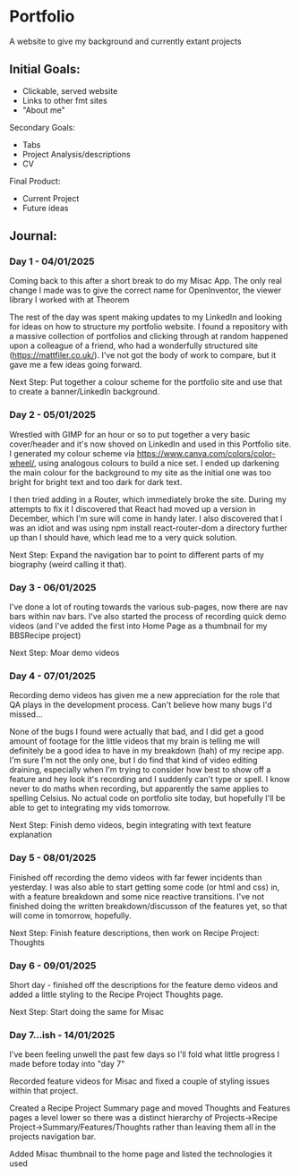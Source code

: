 # Portfolio
A website to give my background and currently extant projects

## Initial Goals:
- Clickable, served website
- Links to other fmt sites
- "About me"

Secondary Goals:
- Tabs
- Project Analysis/descriptions
- CV

Final Product:
- Current Project
- Future ideas

## Journal:
### Day 1 - 04/01/2025

Coming back to this after a short break to do my Misac App. The only real change I made was to give the correct name for OpenInventor, the viewer library I worked with at Theorem

The rest of the day was spent making updates to my LinkedIn and looking for ideas on how to structure my portfolio website. I found a repository with a massive collection of portfolios and clicking through at random happened upon a colleague of a friend, who had a wonderfully structured site (https://mattfiler.co.uk/). I've not got the body of work to compare, but it gave me a few ideas going forward.

Next Step: Put together a colour scheme for the portfolio site and use that to create a banner/LinkedIn background.

### Day 2 - 05/01/2025

Wrestled with GIMP for an hour or so to put together a very basic cover/header and it's now shoved on LinkedIn and used in this Portfolio site. I generated my colour scheme via https://www.canva.com/colors/color-wheel/, using analogous colours to build a nice set. I ended up darkening the main colour for the background to my site as the initial one was too bright for bright text and too dark for dark text. 

I then tried adding in a Router, which immediately broke the site. During my attempts to fix it I discovered that React had moved up a version in December, which I'm sure will come in handy later. I also discovered that I was an idiot and was using npm install react-router-dom a directory further up than I should have, which lead me to a very quick solution.

Next Step: Expand the navigation bar to point to different parts of my biography (weird calling it that).

### Day 3 - 06/01/2025

I've done a lot of routing towards the various sub-pages, now there are nav bars within nav bars. I've also started the process of recording quick demo videos (and I've added the first into Home Page as a thumbnail for my BBSRecipe project)

Next Step: Moar demo videos

### Day 4 - 07/01/2025

Recording demo videos has given me a new appreciation for the role that QA plays in the development process. Can't believe how many bugs I'd missed...

None of the bugs I found were actually that bad, and I did get a good amount of footage for the little videos that my brain is telling me will definitely be a good idea to have in my breakdown (hah) of my recipe app. I'm sure I'm not the only one, but I do find that kind of video editing draining, especially when I'm trying to consider how best to show off a feature and hey look it's recording and I suddenly can't type or spell. I know never to do maths when recording, but apparently the same applies to spelling Celsius.
No actual code on portfolio site today, but hopefully I'll be able to get to integrating my vids tomorrow.

Next Step: Finish demo videos, begin integrating with text feature explanation

### Day 5 - 08/01/2025

Finished off recording the demo videos with far fewer incidents than yesterday. I was also able to start getting some code (or html and css) in, with a feature breakdown and some nice reactive transitions. I've not finished doing the written breakdown/discusson of the features yet, so that will come in tomorrow, hopefully.

Next Step: Finish feature descriptions, then work on Recipe Project: Thoughts

### Day 6 - 09/01/2025

Short day - finished off the descriptions for the feature demo videos and added a little styling to the Recipe Project Thoughts page.

Next Step: Start doing the same for Misac

### Day 7...ish - 14/01/2025

I've been feeling unwell the past few days so I'll fold what little progress I made before today into "day 7"

Recorded feature videos for Misac and fixed a couple of styling issues within that project.

Created a Recipe Project Summary page and moved Thoughts and Features pages a level lower so there was a distinct hierarchy of Projects->Recipe Project->Summary/Features/Thoughts rather than leaving them all in the projects navigation bar.

Added Misac thumbnail to the home page and listed the technologies it used